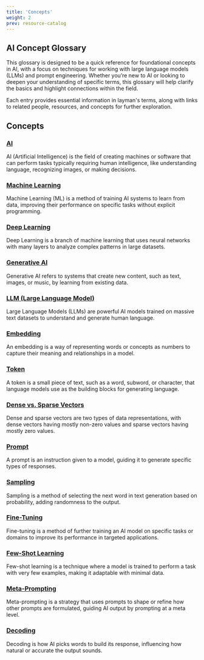 ```yaml
---
title: 'Concepts'
weight: 2
prev: resource-catalog
---
```


## AI Concept Glossary

This glossary is designed to be a quick reference for foundational concepts in AI, with a focus on techniques for working with large language models (LLMs) and prompt engineering. Whether you’re new to AI or looking to deepen your understanding of specific terms, this glossary will help clarify the basics and highlight connections within the field.

Each entry provides essential information in layman's terms, along with links to related people, resources, and concepts for further exploration.

## Concepts

### [AI](ai)
AI (Artificial Intelligence) is the field of creating machines or software that can perform tasks typically requiring human intelligence, like understanding language, recognizing images, or making decisions.

### [Machine Learning](machine_learning)
Machine Learning (ML) is a method of training AI systems to learn from data, improving their performance on specific tasks without explicit programming.

### [Deep Learning](deep_learning)
Deep Learning is a branch of machine learning that uses neural networks with many layers to analyze complex patterns in large datasets.

### [Generative AI](generative_ai)
Generative AI refers to systems that create new content, such as text, images, or music, by learning from existing data.

### [LLM (Large Language Model)](llm_large_language_model)
Large Language Models (LLMs) are powerful AI models trained on massive text datasets to understand and generate human language.

### [Embedding](embedding)
An embedding is a way of representing words or concepts as numbers to capture their meaning and relationships in a model.

### [Token](token)
A token is a small piece of text, such as a word, subword, or character, that language models use as the building blocks for generating language.

### [Dense vs. Sparse Vectors](dense_vs_sparse_vectors)
Dense and sparse vectors are two types of data representations, with dense vectors having mostly non-zero values and sparse vectors having mostly zero values.

### [Prompt](prompt)
A prompt is an instruction given to a model, guiding it to generate specific types of responses.

### [Sampling](sampling)
Sampling is a method of selecting the next word in text generation based on probability, adding randomness to the output.

### [Fine-Tuning](fine-tuning)
Fine-tuning is a method of further training an AI model on specific tasks or domains to improve its performance in targeted applications.

### [Few-Shot Learning](few-shot_learning)
Few-shot learning is a technique where a model is trained to perform a task with very few examples, making it adaptable with minimal data.

### [Meta-Prompting](meta-prompting)
Meta-prompting is a strategy that uses prompts to shape or refine how other prompts are formulated, guiding AI output by prompting at a meta level.

### [Decoding](decoding)
Decoding is how AI picks words to build its response, influencing how natural or accurate the output sounds.
